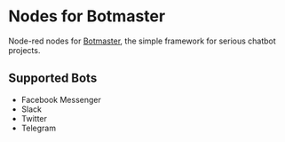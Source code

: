 # Nodes for Botmaster

Node-red nodes for [Botmaster](http://botmasterai.com/), the simple framework for serious chatbot projects.

## Supported Bots

* Facebook Messenger
* Slack
* Twitter
* Telegram
